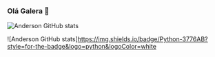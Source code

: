 ### Olá Galera 👋
![Anderson GitHub stats](https://github-readme-stats.vercel.app/api?username=anderasd100&theme=blue-green)


![Anderson GitHub stats]https://img.shields.io/badge/Python-3776AB?style=for-the-badge&logo=python&logoColor=white
